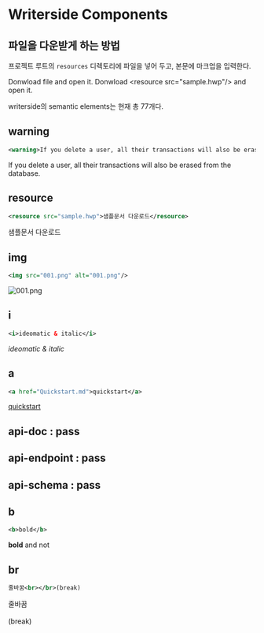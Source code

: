 # Writerside Components

## 파일을 다운받게 하는 방법

프로젝트 루트의 `resources` 디렉토리에 파일을 넣어 두고, 본문에 마크업을 입력한다.

<tabs>
<tab title="결과">
Donwload <resource src="sample.hwp">file</resource> and open it.
</tab>
<tab title="코드">
<code-block lang="XML">
Donwload &lt;resource src="sample.hwp"/&gt; and open it.
</code-block>
</tab>
</tabs>

writerside의 semantic elements는 현재 총 77개다.

## warning

```XML
<warning>If you delete a user, all their transactions will also be erased from the database.</warning>
```

<warning>If you delete a user, all their transactions will also be erased from the database.</warning>

## resource

```XML
<resource src="sample.hwp">샘플문서 다운로드</resource>
```

<resource src="sample.hwp">샘플문서 다운로드</resource>

## img

```XML
<img src="001.png" alt="001.png"/>
```

<img src="001.png" alt="001.png"/>

## i

```XML
<i>ideomatic & italic</i>
```

<i>ideomatic & italic</i>

## a

```XML
<a href="Quickstart.md">quickstart</a>
```

<a href="Quickstart.md">quickstart</a>

## api-doc : pass

## api-endpoint : pass

## api-schema : pass

## b

```XML
<b>bold</b>
```

<b>bold</b> and not

## br

```XML
줄바꿈<br></br>(break)
```

줄바꿈<br></br>(break)

